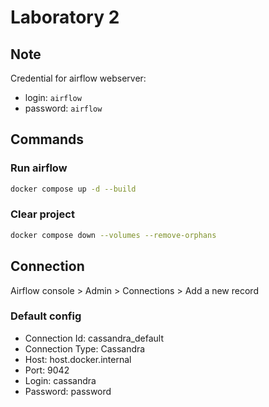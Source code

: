 # Laboratory 2

## Note

Credential for airflow webserver:

- login: `airflow`
- password: `airflow`

## Commands

### Run airflow

```sh
docker compose up -d --build
```

### Clear project

```sh
docker compose down --volumes --remove-orphans
```

## Connection

Airflow console > Admin > Connections > Add a new record

### Default config

- Connection Id: cassandra_default
- Connection Type: Cassandra
- Host: host.docker.internal
- Port: 9042
- Login: cassandra
- Password: password
